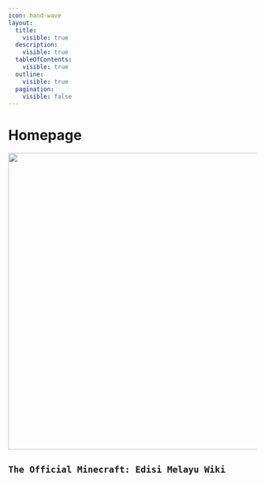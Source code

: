 ```yaml
---
icon: hand-wave
layout:
  title:
    visible: true
  description:
    visible: true
  tableOfContents:
    visible: true
  outline:
    visible: true
  pagination:
    visible: false
---
```


# Homepage

<div align="center">

<img src="https://imgur.com/0HxIaqK.png" alt="" width="600">

</div>

## `The Official Minecraft: Edisi Melayu Wiki`
